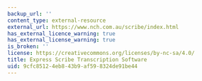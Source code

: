 ```yaml
---
backup_url: ''
content_type: external-resource
external_url: https://www.nch.com.au/scribe/index.html
has_external_licence_warning: true
has_external_license_warning: true
is_broken: ''
license: https://creativecommons.org/licenses/by-nc-sa/4.0/
title: Express Scribe Transcription Software
uid: 9cfc8512-4eb8-43b9-af59-8324de91be44
---
```

